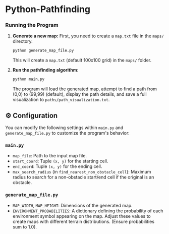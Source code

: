 # Python-Pathfinding

### Running the Program

1.  **Generate a new map:**
    First, you need to create a `map.txt` file in the `maps/` directory.
    ```bash
    python generate_map_file.py
    ```
    This will create a `map.txt` (default 100x100 grid) in the `maps/` folder.

2.  **Run the pathfinding algorithm:**
    ```bash
    python main.py
    ```
    The program will load the generated map, attempt to find a path from (0,0) to (99,99) (default), display the path details, and save a full visualization to `paths/path_visualization.txt`.

## ⚙️ Configuration

You can modify the following settings within `main.py` and `generate_map_file.py` to customize the program's behavior:

### `main.py`
* `map_file`: Path to the input map file.
* `start_coord`: Tuple `(x, y)` for the starting cell.
* `end_coord`: Tuple `(x, y)` for the ending cell.
* `max_search_radius` (in `find_nearest_non_obstacle_cell`): Maximum radius to search for a non-obstacle start/end cell if the original is an obstacle.

### `generate_map_file.py`
* `MAP_WIDTH`, `MAP_HEIGHT`: Dimensions of the generated map.
* `ENVIRONMENT_PROBABILITIES`: A dictionary defining the probability of each environment symbol appearing on the map. Adjust these values to create maps with different terrain distributions. (Ensure probabilities sum to 1.0).
